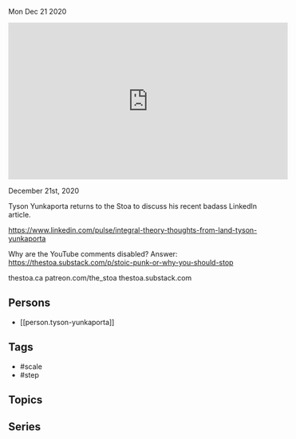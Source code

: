 



Mon Dec 21 2020

<iframe width="560" height="315" src="https://www.youtube.com/embed/RcpytAHt284" title="Slow Down, Calm Down, Scale Down, and Step Down w/ Tyson Yunkaporta" frameborder="0" allow="accelerometer; autoplay; clipboard-write; encrypted-media; gyroscope; picture-in-picture" allowfullscreen ></iframe>

December 21st, 2020

Tyson Yunkaporta returns to the Stoa to discuss his recent badass LinkedIn article.

https://www.linkedin.com/pulse/integral-theory-thoughts-from-land-tyson-yunkaporta

Why are the YouTube comments disabled? Answer: https://thestoa.substack.com/p/stoic-punk-or-why-you-should-stop

thestoa.ca
patreon.com/the_stoa
thestoa.substack.com

## Persons

- [[person.tyson-yunkaporta]]

## Tags

- #scale
- #step

## Topics



## Series



